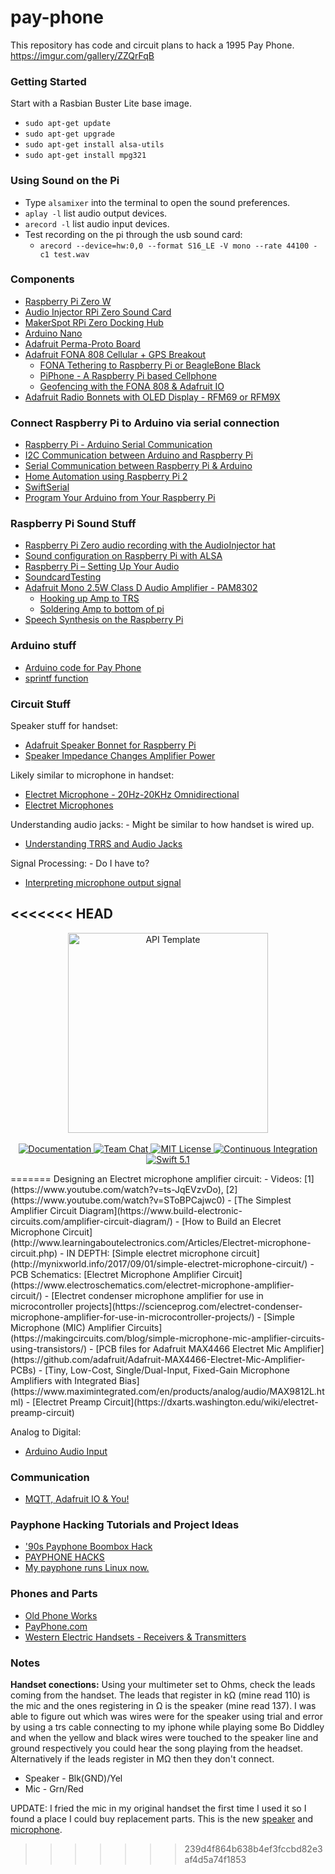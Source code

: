 # pay-phone
This repository has code and circuit plans to hack a 1995 Pay Phone. https://imgur.com/gallery/ZZQrFqB

### Getting Started

Start with a Rasbian Buster Lite base image.

- `sudo apt-get update`
- `sudo apt-get upgrade`
- `sudo apt-get install alsa-utils`
- `sudo apt-get install mpg321`

### Using Sound on the Pi
- Type `alsamixer` into the terminal to open the sound preferences.
- `aplay -l` list audio output devices.
- `arecord -l` list audio input devices.
- Test recording on the pi through the usb sound card: 
   - `arecord --device=hw:0,0 --format S16_LE -V mono --rate 44100 -c1 test.wav`


### Components
- [Raspberry Pi Zero W](https://www.adafruit.com/product/3400)
- [Audio Injector RPi Zero Sound Card](http://www.audioinjector.net/rpi-zero)
- [MakerSpot RPi Zero Docking Hub](https://www.amazon.com/MakerSpot-Stackable-Raspberry-Connector-Bluetooth/dp/B07CPQK9ND)
- [Arduino Nano](https://www.amazon.com/ELEGOO-Arduino-ATmega328P-Without-Compatible/dp/B0713XK923/ref=sr_1_5?keywords=arduino+nano&qid=1573163867&s=electronics&sr=1-5)
- [Adafruit Perma-Proto Board](https://www.amazon.com/Adafruit-Perma-Proto-Half-sized-Breadboard-PCB/dp/B00SK8QR8S/ref=sr_1_3?crid=2E5H3ZQ6V08E4&keywords=adafruit+perma-proto&qid=1573163906&s=electronics&sprefix=adafruit+perma%2Celectronics%2C165&sr=1-3)
- [Adafruit FONA 808 Cellular + GPS Breakout](https://learn.adafruit.com/adafruit-fona-808-cellular-plus-gps-breakout?view=all)
    * [FONA Tethering to Raspberry Pi or BeagleBone Black](https://learn.adafruit.com/fona-tethering-to-raspberry-pi-or-beaglebone-black?view=all)
    * [PiPhone - A Raspberry Pi based Cellphone](https://learn.adafruit.com/piphone-a-raspberry-pi-based-cellphone?view=all)
    * [Geofencing with the FONA 808 & Adafruit IO](https://learn.adafruit.com/geofencing-with-the-fona-808-and-adafruit-io?view=all)
- [Adafruit Radio Bonnets with OLED Display - RFM69 or RFM9X](https://learn.adafruit.com/adafruit-radio-bonnets/rfm69-raspberry-pi-setup)


### Connect Raspberry Pi to Arduino via serial connection
- [Raspberry Pi - Arduino Serial Communication](https://www.instructables.com/id/Raspberry-Pi-Arduino-Serial-Communication/)
- [I2C Communication between Arduino and Raspberry Pi](https://create.arduino.cc/projecthub/bmr1314/i2c-communication-between-arduino-and-raspberry-pi-1d00dd)
- [Serial Communication between Raspberry Pi & Arduino](https://classes.engineering.wustl.edu/ese205/core/index.php?title=Serial_Communication_between_Raspberry_Pi_%26_Arduino)
- [Home Automation using Raspberry Pi 2](https://create.arduino.cc/projecthub/cyborg-titanium-14/home-automation-using-raspberry-pi-2-windows-10-iot-core-784235?f=1)
- [SwiftSerial](https://github.com/yeokm1/SwiftSerial)
- [Program Your Arduino from Your Raspberry Pi](https://www.hackster.io/techno_z/program-your-arduino-from-your-raspberry-pi-3407d4)

### Raspberry Pi Sound Stuff
- [Raspberry Pi Zero audio recording with the AudioInjector hat](https://www.richardmudhar.com/blog/2018/07/raspberry-pi-zero-audio-recording-with-the-audioinjector-hat/)
- [Sound configuration on Raspberry Pi with ALSA](http://blog.scphillips.com/posts/2013/01/sound-configuration-on-raspberry-pi-with-alsa/)
- [Raspberry Pi – Setting Up Your Audio](http://iwearshorts.com/blog/raspberry-pi-setting-up-your-audio/)
- [SoundcardTesting](https://www.alsa-project.org/main/index.php/SoundcardTesting)
- [Adafruit Mono 2.5W Class D Audio Amplifier - PAM8302](https://learn.adafruit.com/products/2130/guides)
  * [Hooking up Amp to TRS](https://learn.adafruit.com/portable-kippah-pi)
  * [Soldering Amp to bottom of pi](https://learn.adafruit.com/pocket-pigrrl?view=all)
- [Speech Synthesis on the Raspberry Pi](https://learn.adafruit.com/speech-synthesis-on-the-raspberry-pi)


### Arduino stuff
- [Arduino code for Pay Phone](https://create.arduino.cc/editor/rchatham/044c4320-8126-4371-ab3c-54f0d22aaedc)
- [sprintf function](https://arduinobasics.blogspot.com/2019/05/sprintf-function.html)


### Circuit Stuff
Speaker stuff for handset:
- [Adafruit Speaker Bonnet for Raspberry Pi](https://learn.adafruit.com/adafruit-speaker-bonnet-for-raspberry-pi)
- [Speaker Impedance Changes Amplifier Power](https://geoffthegreygeek.com/speaker-impedance-changes-amplifier-power/)

Likely similar to microphone in handset:
- [Electret Microphone - 20Hz-20KHz Omnidirectional](https://www.adafruit.com/product/1064)
- [Electret Microphones](http://www.openmusiclabs.com/learning/sensors/electret-microphones/)

Understanding audio jacks: - Might be similar to how handset is wired up.
- [Understanding TRRS and Audio Jacks](https://www.cablechick.com.au/blog/understanding-trrs-and-audio-jacks/)

Signal Processing: - Do I have to?
- [Interpreting microphone output signal](https://dsp.stackexchange.com/questions/45117/interpreting-microphone-output-signal)

<<<<<<< HEAD
---
<p align="center">
    <img src="https://user-images.githubusercontent.com/1342803/36623515-7293b4ec-18d3-11e8-85ab-4e2f8fb38fbd.png" width="320" alt="API Template">
    <br>
    <br>
    <a href="http://docs.vapor.codes/3.0/">
        <img src="http://img.shields.io/badge/read_the-docs-2196f3.svg" alt="Documentation">
    </a>
    <a href="https://discord.gg/vapor">
        <img src="https://img.shields.io/discord/431917998102675485.svg" alt="Team Chat">
    </a>
    <a href="LICENSE">
        <img src="http://img.shields.io/badge/license-MIT-brightgreen.svg" alt="MIT License">
    </a>
    <a href="https://circleci.com/gh/vapor/api-template">
        <img src="https://circleci.com/gh/vapor/api-template.svg?style=shield" alt="Continuous Integration">
    </a>
    <a href="https://swift.org">
        <img src="http://img.shields.io/badge/swift-5.1-brightgreen.svg" alt="Swift 5.1">
    </a>
</p>
=======
Designing an Electret microphone amplifier circuit: 
- Videos: [1](https://www.youtube.com/watch?v=ts-JqEVzvDo), [2](https://www.youtube.com/watch?v=SToBPCajwc0)
- [The Simplest Amplifier Circuit Diagram](https://www.build-electronic-circuits.com/amplifier-circuit-diagram/)
- [How to Build an Elecret Microphone Circuit](http://www.learningaboutelectronics.com/Articles/Electret-microphone-circuit.php)
- IN DEPTH: [Simple electret microphone circuit](http://mynixworld.info/2017/09/01/simple-electret-microphone-circuit/)
- PCB Schematics: [Electret Microphone Amplifier Circuit](https://www.electroschematics.com/electret-microphone-amplifier-circuit/)
- [Electret condenser microphone amplifier for use in microcontroller projects](https://scienceprog.com/electret-condenser-microphone-amplifier-for-use-in-microcontroller-projects/)
- [Simple Microphone (MIC) Amplifier Circuits](https://makingcircuits.com/blog/simple-microphone-mic-amplifier-circuits-using-transistors/)
- [PCB files for Adafruit MAX4466 Electret Mic Amplifier](https://github.com/adafruit/Adafruit-MAX4466-Electret-Mic-Amplifier-PCBs)
- [Tiny, Low-Cost, Single/Dual-Input, Fixed-Gain Microphone Amplifiers with Integrated Bias](https://www.maximintegrated.com/en/products/analog/audio/MAX9812L.html)
- [Electret Preamp Circuit](https://dxarts.washington.edu/wiki/electret-preamp-circuit)

Analog to Digital:
- [Arduino Audio Input](https://www.instructables.com/id/Arduino-Audio-Input/)


### Communication
- [MQTT, Adafruit IO & You!](https://learn.adafruit.com/mqtt-adafruit-io-and-you?view=all)

### Payphone Hacking Tutorials and Project Ideas
- ['90s Payphone Boombox Hack](https://www.instructables.com/id/90s-Payphone-Boombox-Hack/)
- [PAYPHONE HACKS](https://hackaday.com/tag/payphone/)
- [My payphone runs Linux now.](https://www.jwz.org/blog/2016/01/my-payphone-runs-linux-now/)


### Phones and Parts
- [Old Phone Works](https://www.oldphoneworks.com/)
- [PayPhone.com](https://www.payphone.com)
- [Western Electric Handsets - Receivers & Transmitters](https://beatriceco.com/bti/porticus/bell/telephones-technical-handsets.html)


### Notes
**Handset conections:**
Using your multimeter set to Ohms, check the leads coming from the handset. The leads that register in kΩ (mine read 110) is the mic and the ones registering in Ω is the speaker (mine read 137). I was able to figure out which was wires were for the speaker using trial and error by using a trs cable connecting to my iphone while playing some Bo Diddley and when the yellow and black wires were touched to the speaker line and ground respectively you could hear the song playing from the headset. Alternatively if the leads register in MΩ then they don't connect.
- Speaker - Blk(GND)/Yel
- Mic - Grn/Red

UPDATE: I fried the mic in my original handset the first time I used it so I found a place I could buy replacement parts. This is the new [speaker](https://www.payphone.com/BT-R8-Receiver.html) and [microphone](https://www.payphone.com/Noise-Canceling-Microphone.html).
>>>>>>> 239d4f864b638b4ef3fccbd82e3af4d5a74f1853
